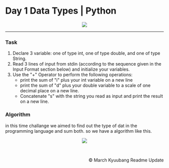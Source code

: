 # Day 1 Data Types | Python

<p align="center">
  <img src="https://github.com/Kyuubang/example_readme/blob/master/HR-Logo-Main.png">
</p>

___
### Task
1. Declare 3 variable: one of type int, one of type double, and one of type String.
2. Read 3 lines of input from stdin (according to the sequence given in the Input Format section below) and initialize your variables.
3. Use the "+" Operator to perform the following operations:
    * print the sum of "i" plus your int variable on a new line
    * print the sum of "d" plus your double variable to a scale of one decimal place on a new line.
    * Concatenate "s" with the string you read as input and print the result on a new line.
### Algorithm
in this time challange we aimed to find out the type of dat in the programming language and sum both. so we have a algorithm like this. <br />

<p align="center">
  <img src="https://github.com/Kyuubang/Hackerrank_30_Days/blob/master/Day-1/Day_1_Flowchart.png">
</p><br />

<p align="right">
  © March Kyuubang Readme Update
</p>
